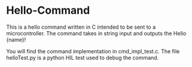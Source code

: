 # Hello-Command
This is a hello command written in C intended to be sent to a microcontroller. The command takes in string input and outputs the Hello {name}!

You will find the command implementation in cmd_impl_test.c. The file helloTest.py is a python HIL test used to debug the command.

